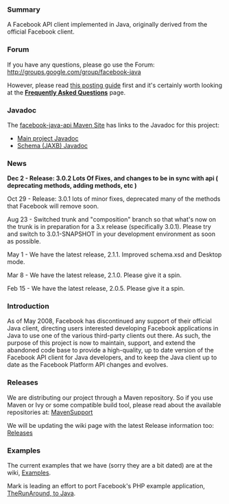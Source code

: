 ### Summary ###

A Facebook API client implemented in Java, originally derived from the official Facebook client.

### Forum ###

If you have any questions, please go use the Forum: http://groups.google.com/group/facebook-java

However, please read [this posting guide](http://groups.google.com/group/facebook-java/web/please-only-post-on-this-forum-if) first and it's certainly worth looking at the **[Frequently Asked Questions](FAQ.md)** page.

### Javadoc ###

The [facebook-java-api Maven Site](http://mrepo.happyfern.com/sites/facebook-java-api) has links to the Javadoc for this project:

  * [Main project Javadoc](http://mrepo.happyfern.com/sites/facebook-java-api/facebook-java-api/apidocs/index.html)
  * [Schema (JAXB) Javadoc](http://mrepo.happyfern.com/sites/facebook-java-api/facebook-java-api-schema/apidocs/index.html)


### News ###

**Dec 2 - Release: 3.0.2 Lots Of Fixes, and changes to be in sync with api ( deprecating methods, adding methods, etc )**

Oct 29 - Release: 3.0.1 lots of minor fixes, deprecated many of the methods that Facebook will remove soon.

Aug 23 - Switched trunk and "composition" branch so that what's now on the trunk is in preparation for a 3.x release (specifically 3.0.1). Please try and switch to 3.0.1-SNAPSHOT in your development environment as soon as possible.

May 1 -
We have the latest release, 2.1.1.  Improved schema.xsd and Desktop mode.

Mar 8 -
We have the latest release, 2.1.0.  Please give it a spin.

Feb 15 -
We have the latest release, 2.0.5.  Please give it a spin.

### Introduction ###

As of May 2008, Facebook has discontinued any support of their official Java client, directing users interested developing Facebook applications in Java to use one of the various third-party clients out there.  As such, the purpose of this project is now to maintain, support, and extend the abandoned code base to provide a high-quality, up to date version of the Facebook API client for Java developers, and to keep the Java client up to date as the Facebook Platform API changes and evolves.

### Releases ###

We are distributing our project through a Maven repository.  So if you use Maven or Ivy or some compatible build tool, please read about the available repositories at: [MavenSupport](MavenSupport.md)

We will be updating the wiki page with the latest Release information too: [Releases](Releases.md)

### Examples ###

The current examples that we have (sorry they are a bit dated) are at the wiki, [Examples](Examples.md).

Mark is leading an effort to port Facebook's PHP example application, [TheRunAround, to Java](http://code.google.com/p/javarunaround/).
